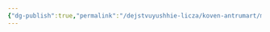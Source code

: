 ```yaml
---
{"dg-publish":true,"permalink":"/dejstvuyushhie-licza/koven-antrumart/makart-on-malagard/","dgPassFrontmatter":true}
---
```


